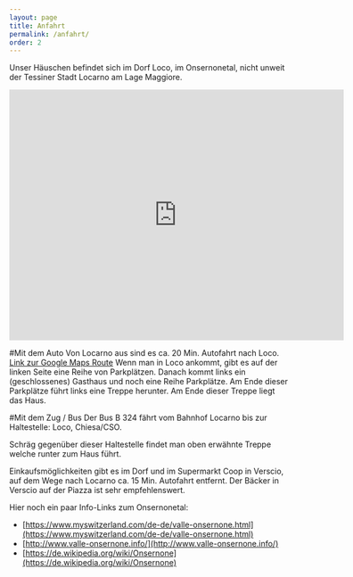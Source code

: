 ```yaml
---
layout: page
title: Anfahrt
permalink: /anfahrt/
order: 2
---
```


Unser Häuschen befindet sich im Dorf Loco, im Onsernonetal, nicht unweit der Tessiner Stadt Locarno am Lage Maggiore. 

<iframe src="https://www.google.com/maps/embed?pb=!1m18!1m12!1m3!1d917.7672028816057!2d8.674069488144081!3d46.202663926879914!2m3!1f0!2f0!3f0!3m2!1i1024!2i768!4f13.1!3m3!1m2!1s0x0%3A0x0!2zNDbCsDEyJzA5LjYiTiA4wrA0MCcyOC42IkU!5e1!3m2!1sde!2sde!4v1600853609590!5m2!1sde!2sde" width="600" height="450" frameborder="0" style="border:0;" allowfullscreen="" aria-hidden="false" tabindex="0"></iframe>

#Mit dem Auto
Von Locarno aus sind es ca. 20 Min. Autofahrt nach Loco. [Link zur Google Maps Route](https://goo.gl/maps/BJMVhhDwGufkYRn17)
Wenn man in Loco ankommt, gibt es auf der linken Seite eine Reihe von Parkplätzen. Danach kommt links ein (geschlossenes) Gasthaus und noch eine Reihe Parkplätze. Am Ende dieser Parkplätze führt links eine Treppe herunter. Am Ende dieser Treppe liegt das Haus. 

#Mit dem Zug / Bus
Der Bus B 324 fährt vom Bahnhof Locarno bis zur Haltestelle: Loco, Chiesa/CSO.

Schräg gegenüber dieser Haltestelle findet man oben erwähnte Treppe welche runter zum Haus führt.

Einkaufsmöglichkeiten gibt es im Dorf und im Supermarkt Coop in Verscio, auf dem Wege nach Locarno ca. 15 Min. Autofahrt entfernt. Der Bäcker in Verscio auf der Piazza ist sehr empfehlenswert.


Hier noch ein paar Info-Links zum Onsernonetal:

- [https://www.myswitzerland.com/de-de/valle-onsernone.html](https://www.myswitzerland.com/de-de/valle-onsernone.html)
- [http://www.valle-onsernone.info/](http://www.valle-onsernone.info/)
- [https://de.wikipedia.org/wiki/Onsernone](https://de.wikipedia.org/wiki/Onsernone)